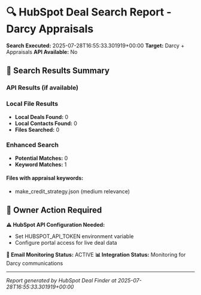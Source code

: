 
# 🔍 HubSpot Deal Search Report - Darcy Appraisals

**Search Executed:** 2025-07-28T16:55:33.301919+00:00
**Target:** Darcy + Appraisals
**API Available:** No

## 🎯 Search Results Summary

### API Results (if available)

### Local File Results
- **Local Deals Found:** 0
- **Local Contacts Found:** 0
- **Files Searched:** 0

### Enhanced Search
- **Potential Matches:** 0
- **Keyword Matches:** 1

#### Files with appraisal keywords:
- make_credit_strategy.json (medium relevance)

## 🎯 Owner Action Required

**⚠️ HubSpot API Configuration Needed:**
- Set HUBSPOT_API_TOKEN environment variable
- Configure portal access for live deal data

**📧 Email Monitoring Status:** ACTIVE
**📊 Integration Status:** Monitoring for Darcy communications

---
*Report generated by HubSpot Deal Finder at 2025-07-28T16:55:33.301919+00:00*